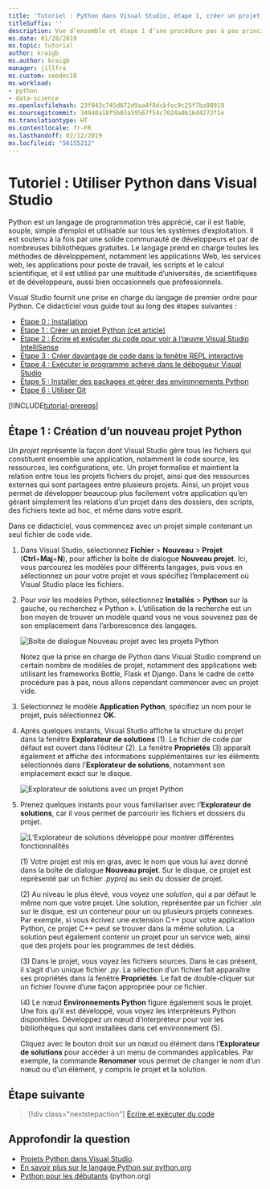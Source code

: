 ```yaml
---
title: 'Tutoriel : Python dans Visual Studio, étape 1, créer un projet'
titleSuffix: ''
description: Vue d’ensemble et étape 1 d’une procédure pas à pas principale qui présente les fonctionnalités de Python dans Visual Studio, notamment les prérequis et la création d’un projet Python.
ms.date: 01/28/2019
ms.topic: tutorial
author: kraigb
ms.author: kraigb
manager: jillfra
ms.custom: seodec18
ms.workload:
- python
- data-science
ms.openlocfilehash: 23f843c745d672d9aa4f8dcbfec9c25f7ba98919
ms.sourcegitcommit: 34940a18f5b03a59567f54c7024a0b16d4272f1e
ms.translationtype: HT
ms.contentlocale: fr-FR
ms.lasthandoff: 02/12/2019
ms.locfileid: "56155212"
---
```

# <a name="tutorial-work-with-python-in-visual-studio"></a>Tutoriel : Utiliser Python dans Visual Studio

Python est un langage de programmation très apprécié, car il est fiable, souple, simple d’emploi et utilisable sur tous les systèmes d’exploitation. Il est soutenu à la fois par une solide communauté de développeurs et par de nombreuses bibliothèques gratuites. Le langage prend en charge toutes les méthodes de développement, notamment les applications Web, les services web, les applications pour poste de travail, les scripts et le calcul scientifique, et il est utilisé par une multitude d’universités, de scientifiques et de développeurs, aussi bien occasionnels que professionnels.

Visual Studio fournit une prise en charge du langage de premier ordre pour Python. Ce didacticiel vous guide tout au long des étapes suivantes :

- [Étape 0 : Installation](tutorial-working-with-python-in-visual-studio-step-00-installation.md)
- [Étape 1 : Créer un projet Python (cet article)](#step-1-create-a-new-python-project)
- [Étape 2 : Écrire et exécuter du code pour voir à l’œuvre Visual Studio IntelliSense](tutorial-working-with-python-in-visual-studio-step-02-writing-code.md)
- [Étape 3 : Créer davantage de code dans la fenêtre REPL interactive](tutorial-working-with-python-in-visual-studio-step-03-interactive-repl.md)
- [Étape 4 : Exécuter le programme achevé dans le débogueur Visual Studio](tutorial-working-with-python-in-visual-studio-step-04-debugging.md)
- [Étape 5 : Installer des packages et gérer des environnements Python](tutorial-working-with-python-in-visual-studio-step-05-installing-packages.md)
- [Étape 6 : Utiliser Git](tutorial-working-with-python-in-visual-studio-step-06-working-with-git.md)

[!INCLUDE[tutorial-prereqs](includes/tutorial-prereqs.md)]

## <a name="step-1-create-a-new-python-project"></a>Étape 1 : Création d’un nouveau projet Python

Un *projet* représente la façon dont Visual Studio gère tous les fichiers qui constituent ensemble une application, notamment le code source, les ressources, les configurations, etc. Un projet formalise et maintient la relation entre tous les projets fichiers du projet, ainsi que des ressources externes qui sont partagées entre plusieurs projets. Ainsi, un projet vous permet de développer beaucoup plus facilement votre application qu’en gérant simplement les relations d’un projet dans des dossiers, des scripts, des fichiers texte ad hoc, et même dans votre esprit.

Dans ce didacticiel, vous commencez avec un projet simple contenant un seul fichier de code vide.

1. Dans Visual Studio, sélectionnez **Fichier** > **Nouveau** > **Projet** (**Ctrl**+**Maj**+**N**), pour afficher la boîte de dialogue **Nouveau projet**. Ici, vous parcourez les modèles pour différents langages, puis vous en sélectionnez un pour votre projet et vous spécifiez l’emplacement où Visual Studio place les fichiers.

1. Pour voir les modèles Python, sélectionnez **Installés** > **Python** sur la gauche, ou recherchez « Python ». L’utilisation de la recherche est un bon moyen de trouver un modèle quand vous ne vous souvenez pas de son emplacement dans l’arborescence des langages.

    ![Boîte de dialogue Nouveau projet avec les projets Python](media/vs-getting-started-python-01-new-project.png)

    Notez que la prise en charge de Python dans Visual Studio comprend un certain nombre de modèles de projet, notamment des applications web utilisant les frameworks Bottle, Flask et Django. Dans le cadre de cette procédure pas à pas, nous allons cependant commencer avec un projet vide.

1. Sélectionnez le modèle **Application Python**, spécifiez un nom pour le projet, puis sélectionnez **OK**.

1. Après quelques instants, Visual Studio affiche la structure du projet dans la fenêtre **Explorateur de solutions** (1). Le fichier de code par défaut est ouvert dans l’éditeur (2). La fenêtre **Propriétés** (3) apparaît également et affiche des informations supplémentaires sur les éléments sélectionnés dans l’**Explorateur de solutions**, notamment son emplacement exact sur le disque.

    ![Explorateur de solutions avec un projet Python](media/vs-getting-started-python-02-windows.png)

1. Prenez quelques instants pour vous familiariser avec l’**Explorateur de solutions**, car il vous permet de parcourir les fichiers et dossiers du projet.

    ![L’Explorateur de solutions développé pour montrer différentes fonctionnalités](media/vs-getting-started-python-03-solution-explorer.png)

    (1) Votre projet est mis en gras, avec le nom que vous lui avez donné dans la boîte de dialogue **Nouveau projet**. Sur le disque, ce projet est représenté par un fichier *.pyproj* au sein du dossier de projet.

    (2) Au niveau le plus élevé, vous voyez une *solution*, qui a par défaut le même nom que votre projet. Une solution, représentée par un fichier *.sln* sur le disque, est un conteneur pour un ou plusieurs projets connexes. Par exemple, si vous écrivez une extension C++ pour votre application Python, ce projet C++ peut se trouver dans la même solution. La solution peut également contenir un projet pour un service web, ainsi que des projets pour les programmes de test dédiés.

    (3) Dans le projet, vous voyez les fichiers sources. Dans le cas présent, il s’agit d’un unique fichier *.py*. La sélection d’un fichier fait apparaître ses propriétés dans la fenêtre **Propriétés**. Le fait de double-cliquer sur un fichier l’ouvre d’une façon appropriée pour ce fichier.

    (4) Le nœud **Environnements Python** figure également sous le projet. Une fois qu’il est développé, vous voyez les interpréteurs Python disponibles. Développez un nœud d’interpréteur pour voir les bibliothèques qui sont installées dans cet environnement (5).

    Cliquez avec le bouton droit sur un nœud ou élément dans l’**Explorateur de solutions** pour accéder à un menu de commandes applicables. Par exemple, la commande **Renommer** vous permet de changer le nom d’un nœud ou d’un élément, y compris le projet et la solution.

## <a name="next-step"></a>Étape suivante

> [!div class="nextstepaction"]
> [Écrire et exécuter du code](tutorial-working-with-python-in-visual-studio-step-02-writing-code.md)

## <a name="go-deeper"></a>Approfondir la question

- [Projets Python dans Visual Studio](managing-python-projects-in-visual-studio.md).
- [En savoir plus sur le langage Python sur python.org](https://www.python.org)
- [Python pour les débutants](https://www.python.org/about/gettingstarted/) (python.org)
